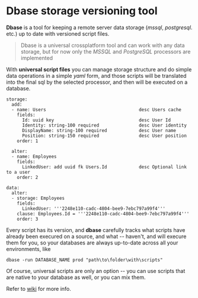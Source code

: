 # Dbase storage versioning tool

**Dbase** is a tool for keeping a remote server data storage (*mssql*, *postgresql*. etc.) up to date with versioned script files.

> Dbase is a universal crossplatform tool and can work with any data storage, but for now only the *MSSQL* and *PostgreSQL* processors are implemented

With **universal script files** you can manage storage structure and do simple data operations in a simple *yaml* form, and those scripts will be translated into the final sql by the selected processor, and then will be executed on a database.

```
storage:
  add:
  - name: Users                                   desc Users cache
    fields:
      Id: uuid key                                desc User Id
      Identity: string-100 required               desc User identity
      DisplayName: string-100 required            desc User name
      Position: string-150 required               desc User position
    order: 1

  alter:
  - name: Employees
    fields:
      LinkedUser: add uuid fk Users.Id            desc Optional link to a user
    order: 2

data:
  alter:
  - storage: Employees
    fields:
      LinkedUser: '''2248e110-cadc-4804-bee9-7ebc797a99f4'''
    clause: Employees.Id = '''2248e110-cadc-4804-bee9-7ebc797a99f4'''
    order: 3
```

Every script has its version, and **dbase** carefully tracks what scripts have already been execured on a source, and what -- haven't, and will execure them for you, so your databases are always up-to-date across all your environments, like

```
dbase -run DATABASE_NAME prod "path\to\folder\with\scripts"
```

Of course, universal scripts are only an option -- you can use scripts that are native to your database as well, or you can mix them.

Refer to [wiki](https://github.com/vagrod/dbase/wiki) for more info.
